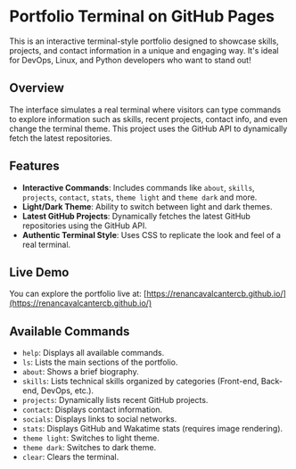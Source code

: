 # Portfolio Terminal on GitHub Pages

This is an interactive terminal-style portfolio designed to showcase skills, projects, and contact information in a unique and engaging way. It's ideal for DevOps, Linux, and Python developers who want to stand out!

## Overview

The interface simulates a real terminal where visitors can type commands to explore information such as skills, recent projects, contact info, and even change the terminal theme. This project uses the GitHub API to dynamically fetch the latest repositories.

## Features

- **Interactive Commands**: Includes commands like `about`, `skills`, `projects`, `contact`, `stats`, `theme light` and `theme dark` and more.
- **Light/Dark Theme**: Ability to switch between light and dark themes.
- **Latest GitHub Projects**: Dynamically fetches the latest GitHub repositories using the GitHub API.
- **Authentic Terminal Style**: Uses CSS to replicate the look and feel of a real terminal.

## Live Demo

You can explore the portfolio live at: [https://renancavalcantercb.github.io/](https://renancavalcantercb.github.io/)

## Available Commands

- `help`: Displays all available commands.
- `ls`: Lists the main sections of the portfolio.
- `about`: Shows a brief biography.
- `skills`: Lists technical skills organized by categories (Front-end, Back-end, DevOps, etc.).
- `projects`: Dynamically lists recent GitHub projects.
- `contact`: Displays contact information.
- `socials`: Displays links to social networks.
- `stats`: Displays GitHub and Wakatime stats (requires image rendering).
- `theme light`: Switches to light theme.
- `theme dark`: Switches to dark theme.
- `clear`: Clears the terminal.
